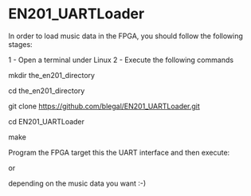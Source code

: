 # EN201_UARTLoader

In order to load music data in the FPGA, you should follow the following stages:

1 - Open a terminal under Linux
2 - Execute the following commands

mkdir the_en201_directory

cd the_en201_directory

git clone https://github.com/blegal/EN201_UARTLoader.git

cd EN201_UARTLoader

make

Program the FPGA target this the UART interface and then execute:

or

depending on the music data you want :-)
